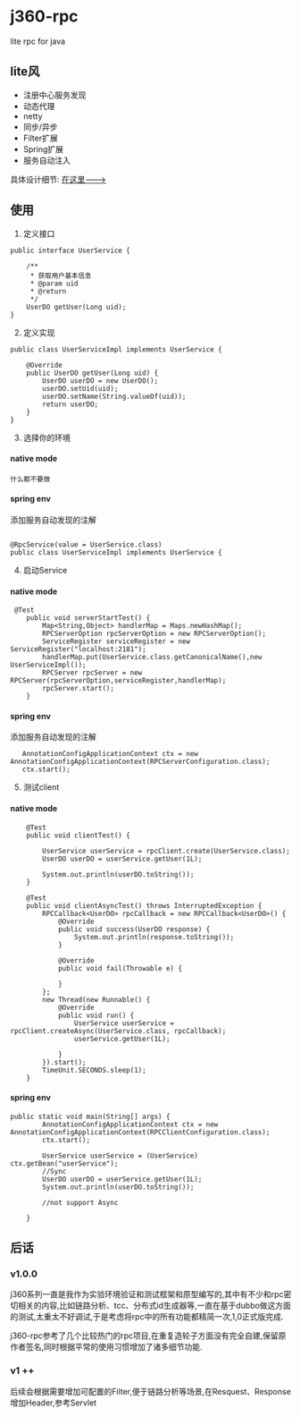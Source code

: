 # j360-rpc

lite rpc for java

## lite风

- 注册中心服务发现
- 动态代理
- netty
- 同步/异步
- Filter扩展
- Spring扩展
- 服务自动注入

具体设计细节: [在这里--->](DESIGN.md)

## 使用

1. 定义接口

```
public interface UserService {
    
    /**
     * 获取用户基本信息
     * @param uid
     * @return
     */
    UserDO getUser(Long uid);
}
```

2. 定义实现

```
public class UserServiceImpl implements UserService {

    @Override
    public UserDO getUser(Long uid) {
        UserDO userDO = new UserDO();
        userDO.setUid(uid);
        userDO.setName(String.valueOf(uid));
        return userDO;
    }
}
```

3. 选择你的环境

#### native mode

```
什么都不要做
```

#### spring env

添加服务自动发现的注解

```

@RpcService(value = UserService.class)
public class UserServiceImpl implements UserService {
```

4. 启动Service

#### native mode

```
 @Test
    public void serverStartTest() {
        Map<String,Object> handlerMap = Maps.newHashMap();
        RPCServerOption rpcServerOption = new RPCServerOption();
        ServiceRegister serviceRegister = new ServiceRegister("localhost:2181");
        handlerMap.put(UserService.class.getCanonicalName(),new UserServiceImpl());
        RPCServer rpcServer = new RPCServer(rpcServerOption,serviceRegister,handlerMap);
        rpcServer.start();
    }
```

#### spring env

添加服务自动发现的注解

```
   AnnotationConfigApplicationContext ctx = new AnnotationConfigApplicationContext(RPCServerConfiguration.class);
   ctx.start();
```


5. 测试client

#### native mode

```
    @Test
    public void clientTest() {

        UserService userService = rpcClient.create(UserService.class);
        UserDO userDO = userService.getUser(1L);

        System.out.println(userDO.toString());
    }

    @Test
    public void clientAsyncTest() throws InterruptedException {
        RPCCallback<UserDO> rpcCallback = new RPCCallback<UserDO>() {
            @Override
            public void success(UserDO response) {
                System.out.println(response.toString());
            }

            @Override
            public void fail(Throwable e) {

            }
        };
        new Thread(new Runnable() {
            @Override
            public void run() {
                UserService userService = rpcClient.createAsync(UserService.class, rpcCallback);
                userService.getUser(1L);

            }
        }).start();
        TimeUnit.SECONDS.sleep(1);
    }
```

#### spring env

```
public static void main(String[] args) {
        AnnotationConfigApplicationContext ctx = new AnnotationConfigApplicationContext(RPCClientConfiguration.class);
        ctx.start();

        UserService userService = (UserService) ctx.getBean("userService");
        //Sync
        UserDO userDO = userService.getUser(1L);
        System.out.println(userDO.toString());

        //not support Async

    }

```

## 后话

### v1.0.0

j360系列一直是我作为实验环境验证和测试框架和原型编写的,其中有不少和rpc密切相关的内容,比如链路分析、tcc、分布式id生成器等,一直在基于dubbo做这方面的测试,太重太不好调试,于是考虑将rpc中的所有功能都精简一次,1,0正式版完成.

j360-rpc参考了几个比较热门的rpc项目,在重复造轮子方面没有完全自建,保留原作者签名,同时根据平常的使用习惯增加了诸多细节功能.

### v1 ++

后续会根据需要增加可配置的Filter,便于链路分析等场景,在Resquest、Response增加Header,参考Servlet







